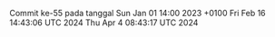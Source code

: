 Commit ke-55 pada tanggal Sun Jan 01 14:00 2023 +0100
Fri Feb 16 14:43:06 UTC 2024
Thu Apr  4 08:43:17 UTC 2024
